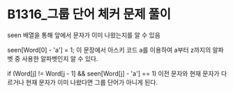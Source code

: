 # B1316_그룹 단어 체커 문제 풀이
seen 배열을 통해 앞에서 문자가 이미 나왔는지를 알 수 있음

seen[Word[0] - 'a'] = 1;
이 문장에서 아스키 코드 a를 이용하여 a부터 z까지의 알파벳 중 사용한 알파벳인지 알 수 있다.

if (Word[j] != Word[j - 1] && seen[Word[j] - 'a'] == 1) 
이전 문자와 현재 문자가 다르거나 현재 문자가 이미 나왔다면 그룹 단어가 아니게 된다.
